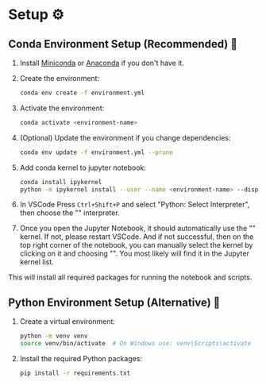 
# Setup ⚙️


## Conda Environment Setup (Recommended) 🐍

1. Install [Miniconda](https://docs.conda.io/en/latest/miniconda.html) or [Anaconda](https://www.anaconda.com/products/distribution) if you don't have it.
2. Create the environment:

   ```bash
   conda env create -f environment.yml
   ```

3. Activate the environment:

   ```bash
   conda activate <environment-name>
   ```

4. (Optional) Update the environment if you change dependencies:

   ```bash
   conda env update -f environment.yml --prune
   ```

5. Add conda kernel to jupyter notebook:

   ```bash
   conda install ipykernel
   python -m ipykernel install --user --name <environment-name> --display-name "<environment-display-name>"
   ```
6. In VSCode Press `Ctrl+Shift+P` and select "Python: Select Interpreter", then choose the "<environment-display-name>" interpreter.
7. Once you open the Jupyter Notebook, it should automatically use the "<environment-display-name>" kernel. If not, please restart VSCode. And if not successful, then on the top right corner of the notebook, you can manually select the kernel by clicking on it and choosing "<environment-display-name>". You most likely will find it in the Jupyter kernel list.

This will install all required packages for running the notebook and scripts.


## Python Environment Setup (Alternative) 🐍
1. Create a virtual environment:

   ```bash
   python -m venv venv
   source venv/bin/activate  # On Windows use: venv\Scripts\activate
   ```

2. Install the required Python packages:

   ```bash
   pip install -r requirements.txt
   ```